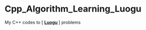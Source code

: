 # Cpp_Algorithm_Learning_Luogu
My C++ codes to [ <strong>[Luogu](https://jq.qq.com/?_wv=1027&k=u8PgBkMZ) </strong>] problems
